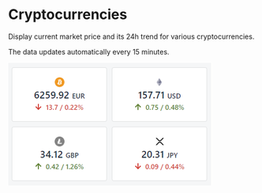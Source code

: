# Cryptocurrencies

Display current market price and its 24h trend for various cryptocurrencies.

The data updates automatically every 15 minutes.

![](./img/cryptocurrencies.png)

